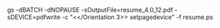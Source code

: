 gs -dBATCH -dNOPAUSE -sOutputFile=resume_4.0_12.pdf -sDEVICE=pdfwrite  -c "<</Orientation 3>> setpagedevice"   -f resume.ps

